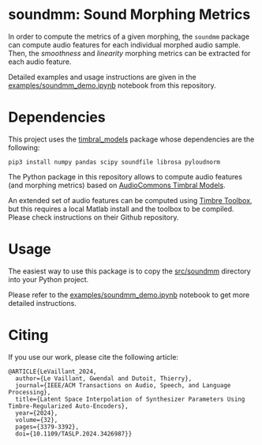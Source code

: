 # soundmm: Sound Morphing Metrics

In order to compute the metrics of a given morphing, the ```soundmm``` package can compute 
audio features for each individual morphed audio sample.
Then, the *smoothness* and *linearity* morphing metrics can be extracted for each audio feature.

Detailed examples and usage instructions are given in the 
[examples/soundmm_demo.ipynb](examples/soundmm_demo.ipynb) notebook from this repository.

# Dependencies

This project uses the [timbral_models](https://github.com/AudioCommons/timbral_models) package whose dependencies are the following:

```
pip3 install numpy pandas scipy soundfile librosa pyloudnorm
```

The Python package in this repository allows to compute audio features (and morphing metrics) based on 
[AudioCommons Timbral Models](https://github.com/AudioCommons/timbral_models).

An extended set of audio features can be computed using [Timbre Toolbox](https://github.com/VincentPerreault0/timbretoolbox),
but this requires a local Matlab install and the toolbox to be compiled. 
Please check instructions on their Github repository.

# Usage

The easiest way to use this package is to copy the [src/soundmm](src/soundmm) directory into your
Python project.

Please refer to the [examples/soundmm_demo.ipynb](examples/soundmm_demo.ipynb) notebook to get more detailed instructions.

# Citing

If you use our work, please cite the following article: 

```
@ARTICLE{LeVaillant_2024,
  author={Le Vaillant, Gwendal and Dutoit, Thierry},
  journal={IEEE/ACM Transactions on Audio, Speech, and Language Processing}, 
  title={Latent Space Interpolation of Synthesizer Parameters Using Timbre-Regularized Auto-Encoders}, 
  year={2024},
  volume={32},
  pages={3379-3392},
  doi={10.1109/TASLP.2024.3426987}}
```
